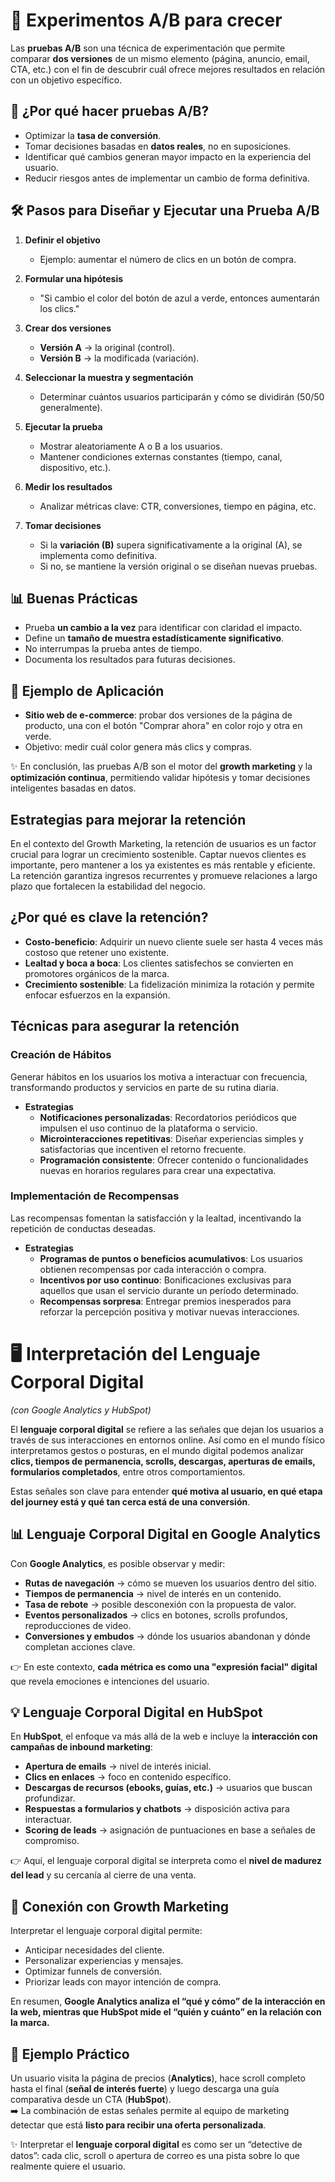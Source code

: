 # 🧪 Experimentos A/B para crecer

Las **pruebas A/B** son una técnica de experimentación que permite comparar **dos versiones** de un mismo elemento (página, anuncio, email, CTA, etc.) con el fin de descubrir cuál ofrece mejores resultados en relación con un objetivo específico.


## 🎯 ¿Por qué hacer pruebas A/B?
- Optimizar la **tasa de conversión**.
- Tomar decisiones basadas en **datos reales**, no en suposiciones.
- Identificar qué cambios generan mayor impacto en la experiencia del usuario.
- Reducir riesgos antes de implementar un cambio de forma definitiva.

## 🛠️ Pasos para Diseñar y Ejecutar una Prueba A/B

1. **Definir el objetivo**  
   - Ejemplo: aumentar el número de clics en un botón de compra.

2. **Formular una hipótesis**  
   - "Si cambio el color del botón de azul a verde, entonces aumentarán los clics."

3. **Crear dos versiones**  
   - **Versión A** → la original (control).  
   - **Versión B** → la modificada (variación).

4. **Seleccionar la muestra y segmentación**  
   - Determinar cuántos usuarios participarán y cómo se dividirán (50/50 generalmente).

5. **Ejecutar la prueba**  
   - Mostrar aleatoriamente A o B a los usuarios.  
   - Mantener condiciones externas constantes (tiempo, canal, dispositivo, etc.).

6. **Medir los resultados**  
   - Analizar métricas clave: CTR, conversiones, tiempo en página, etc.

7. **Tomar decisiones**  
   - Si la **variación (B)** supera significativamente a la original (A), se implementa como definitiva.  
   - Si no, se mantiene la versión original o se diseñan nuevas pruebas.

## 📊 Buenas Prácticas
- Prueba **un cambio a la vez** para identificar con claridad el impacto.  
- Define un **tamaño de muestra estadísticamente significativo**.  
- No interrumpas la prueba antes de tiempo.  
- Documenta los resultados para futuras decisiones.

## 🚀 Ejemplo de Aplicación
- **Sitio web de e-commerce**: probar dos versiones de la página de producto, una con el botón "Comprar ahora" en color rojo y otra en verde.  
- Objetivo: medir cuál color genera más clics y compras.

✨ En conclusión, las pruebas A/B son el motor del **growth marketing** y la **optimización continua**, permitiendo validar hipótesis y tomar decisiones inteligentes basadas en datos.

## Estrategias para mejorar la retención
En el contexto del Growth Marketing, la retención de usuarios es un factor crucial para lograr un crecimiento sostenible. Captar nuevos clientes es importante, pero mantener a los ya existentes es más rentable y eficiente. La retención garantiza ingresos recurrentes y promueve relaciones a largo plazo que fortalecen la estabilidad del negocio.

## ¿Por qué es clave la retención?
- **Costo-beneficio**: Adquirir un nuevo cliente suele ser hasta 4 veces más costoso que retener uno existente.
- **Lealtad y boca a boca**: Los clientes satisfechos se convierten en promotores orgánicos de la marca.
- **Crecimiento sostenible**: La fidelización minimiza la rotación y permite enfocar esfuerzos en la expansión.

## Técnicas para asegurar la retención
### Creación de Hábitos
Generar hábitos en los usuarios los motiva a interactuar con frecuencia, transformando productos y servicios en parte de su rutina diaria.

- **Estrategias**
    - **Notificaciones personalizadas**: Recordatorios periódicos que impulsen el uso continuo de la plataforma o servicio.
    - **Microinteracciones repetitivas**: Diseñar experiencias simples y satisfactorias que incentiven el retorno frecuente.
    - **Programación consistente**: Ofrecer contenido o funcionalidades nuevas en horarios regulares para crear una expectativa.

### Implementación de Recompensas
Las recompensas fomentan la satisfacción y la lealtad, incentivando la repetición de conductas deseadas.
- **Estrategias**
    - **Programas de puntos o beneficios acumulativos**: Los usuarios obtienen recompensas por cada interacción o compra.
    - **Incentivos por uso continuo**: Bonificaciones exclusivas para aquellos que usan el servicio durante un período determinado.
    - **Recompensas sorpresa**: Entregar premios inesperados para reforzar la percepción positiva y motivar nuevas interacciones.


# 🖥️ Interpretación del Lenguaje Corporal Digital  
*(con Google Analytics y HubSpot)*

El **lenguaje corporal digital** se refiere a las señales que dejan los usuarios a través de sus interacciones en entornos online. Así como en el mundo físico interpretamos gestos o posturas, en el mundo digital podemos analizar **clics, tiempos de permanencia, scrolls, descargas, aperturas de emails, formularios completados**, entre otros comportamientos.  

Estas señales son clave para entender **qué motiva al usuario, en qué etapa del journey está y qué tan cerca está de una conversión**.


## 📊 Lenguaje Corporal Digital en Google Analytics

Con **Google Analytics**, es posible observar y medir:  

- **Rutas de navegación** → cómo se mueven los usuarios dentro del sitio.  
- **Tiempos de permanencia** → nivel de interés en un contenido.  
- **Tasa de rebote** → posible desconexión con la propuesta de valor.  
- **Eventos personalizados** → clics en botones, scrolls profundos, reproducciones de video.  
- **Conversiones y embudos** → dónde los usuarios abandonan y dónde completan acciones clave.  

👉 En este contexto, **cada métrica es como una "expresión facial" digital** que revela emociones e intenciones del usuario.

## 💡 Lenguaje Corporal Digital en HubSpot

En **HubSpot**, el enfoque va más allá de la web e incluye la **interacción con campañas de inbound marketing**:  

- **Apertura de emails** → nivel de interés inicial.  
- **Clics en enlaces** → foco en contenido específico.  
- **Descargas de recursos (ebooks, guías, etc.)** → usuarios que buscan profundizar.  
- **Respuestas a formularios y chatbots** → disposición activa para interactuar.  
- **Scoring de leads** → asignación de puntuaciones en base a señales de compromiso.  

👉 Aquí, el lenguaje corporal digital se interpreta como el **nivel de madurez del lead** y su cercanía al cierre de una venta.

## 🔄 Conexión con Growth Marketing

Interpretar el lenguaje corporal digital permite:  
- Anticipar necesidades del cliente.  
- Personalizar experiencias y mensajes.  
- Optimizar funnels de conversión.  
- Priorizar leads con mayor intención de compra.  

En resumen, **Google Analytics analiza el “qué y cómo” de la interacción en la web, mientras que HubSpot mide el “quién y cuánto” en la relación con la marca.**


## 🚀 Ejemplo Práctico

Un usuario visita la página de precios (**Analytics**), hace scroll completo hasta el final (**señal de interés fuerte**) y luego descarga una guía comparativa desde un CTA (**HubSpot**).  
➡️ La combinación de estas señales permite al equipo de marketing detectar que está **listo para recibir una oferta personalizada**.


✨ Interpretar el **lenguaje corporal digital** es como ser un “detective de datos”: cada clic, scroll o apertura de correo es una pista sobre lo que realmente quiere el usuario.
